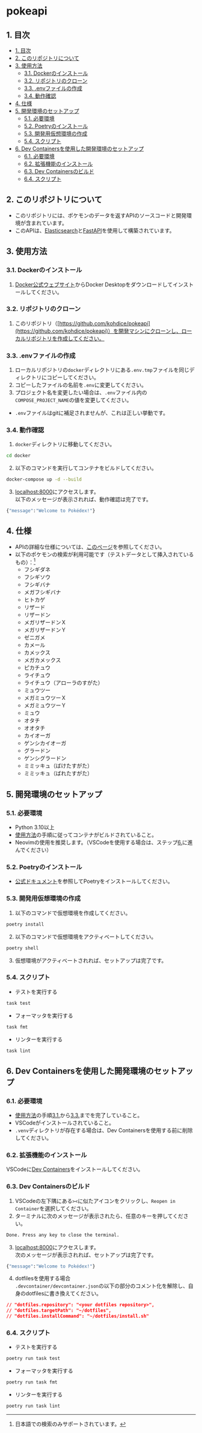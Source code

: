 # pokeapi

## 1. 目次
- [1. 目次](#1-目次)
- [2. このリポジトリについて](#2-このリポジトリについて)
- [3. 使用方法](#3-使用方法)
  - [3.1. Dockerのインストール](#31-dockerのインストール)
  - [3.2. リポジトリのクローン](#32-リポジトリのクローン)
  - [3.3. .envファイルの作成](#33-envファイルの作成)
  - [3.4. 動作確認](#34-動作確認)
- [4. 仕様](#4-仕様)
- [5. 開発環境のセットアップ](#5-開発環境のセットアップ)
  - [5.1. 必要環境](#51-必要環境)
  - [5.2. Poetryのインストール](#52-poetryのインストール)
  - [5.3. 開発用仮想環境の作成](#53-開発用仮想環境の作成)
  - [5.4. スクリプト](#54-スクリプト)
- [6. Dev Containersを使用した開発環境のセットアップ](#6-dev-containersを使用した開発環境のセットアップ)
  - [6.1. 必要環境](#61-必要環境)
  - [6.2. 拡張機能のインストール](#62-拡張機能のインストール)
  - [6.3. Dev Containersのビルド](#63-dev-containersのビルド)
  - [6.4. スクリプト](#64-スクリプト)


## 2. このリポジトリについて
- このリポジトリには、ポケモンのデータを返すAPIのソースコードと開発環境が含まれています。
- このAPIは、[Elasticsearch](https://www.elastic.co/elasticsearch/)と[FastAPI](https://fastapi.tiangolo.com/)を使用して構築されています。

## 3. 使用方法

### 3.1. Dockerのインストール
1. [Docker公式ウェブサイト](https://www.docker.com/products/docker-desktop/)からDocker Desktopをダウンロードしてインストールしてください。

### 3.2. リポジトリのクローン
1. このリポジトリ（[https://github.com/kohdice/pokeapi](https://github.com/kohdice/pokeapi)）を開発マシンにクローンし、ローカルリポジトリを作成してください。

### 3.3. .envファイルの作成
1. ローカルリポジトリの`docker`ディレクトリにある`.env.tmp`ファイルを同じディレクトリにコピーしてください。
2. コピーしたファイルの名前を`.env`に変更してください。
3. プロジェクト名を変更したい場合は、`.env`ファイル内の`COMPOSE_PROJECT_NAME`の値を変更してください。
- `.env`ファイルはgitに補足されませんが、これは正しい挙動です。

### 3.4. 動作確認
1. `docker`ディレクトリに移動してください。
```bash
cd docker
```
2. 以下のコマンドを実行してコンテナをビルドしてください。
```bash
docker-compose up -d --build
```
3. [localhost:8000](http://localhost:8000/)にアクセスします。<br>
以下のメッセージが表示されれば、動作確認は完了です。
```bash
{"message":"Welcome to Pokédex!"}
```

## 4. 仕様
- APIの詳細な仕様については、[このページ](https://kohdice.github.io/pokeapi/)を参照してください。
- 以下のポケモンの検索が利用可能です（テストデータとして挿入されているもの）：[^1]
  - フシギダネ
  - フシギソウ
  - フシギバナ
  - メガフシギバナ
  - ヒトカゲ
  - リザード
  - リザードン
  - メガリザードンＸ
  - メガリザードンＹ
  - ゼニガメ
  - カメール
  - カメックス
  - メガカメックス
  - ピカチュウ
  - ライチュウ
  - ライチュウ（アローラのすがた）
  - ミュウツー
  - メガミュウツーＸ
  - メガミュウツーＹ
  - ミュウ
  - オタチ
  - オオタチ
  - カイオーガ
  - ゲンシカイオーガ
  - グラードン
  - ゲンシグラードン
  - ミミッキュ（ばけたすがた）
  - ミミッキュ（ばれたすがた）

## 5. 開発環境のセットアップ

### 5.1. 必要環境
- Python 3.10以上
- [使用方法](#3-使用方法)の手順に従ってコンテナがビルドされていること。
- Neovimの使用を推奨します。（VSCodeを使用する場合は、ステップ[6.](#6-dev-containersを使用した開発環境のセットアップ)に進んでください）

### 5.2. Poetryのインストール
- [公式ドキュメント](https://python-poetry.org/docs/)を参照してPoetryをインストールしてください。

### 5.3. 開発用仮想環境の作成
1. 以下のコマンドで仮想環境を作成してください。
```bash
poetry install
```
2. 以下のコマンドで仮想環境をアクティベートしてください。
```bash
poetry shell
```
3. 仮想環境がアクティベートされれば、セットアップは完了です。

### 5.4. スクリプト
- テストを実行する
```bash
task test
```
- フォーマッタを実行する
```bash
task fmt
```
- リンターを実行する
```bash
task lint
```

## 6. Dev Containersを使用した開発環境のセットアップ

### 6.1. 必要環境
- [使用方法](#3-使用方法)の手順[3.1.](#31-dockerのインストール)から[3.3.](#33-envファイルの作成)までを完了していること。
- VSCodeがインストールされていること。
- `.venv`ディレクトリが存在する場合は、Dev Containersを使用する前に削除してください。

### 6.2. 拡張機能のインストール
VSCodeに[Dev Containers](https://marketplace.visualstudio.com/items?itemName=ms-vscode-remote.remote-containers)をインストールしてください。

### 6.3. Dev Containersのビルド
1. VSCodeの左下隅にある`><`に似たアイコンをクリックし、`Reopen in Container`を選択してください。
2. ターミナルに次のメッセージが表示されたら、任意のキーを押してください。
```bash
Done. Press any key to close the terminal.
```
3. [localhost:8000](http://localhost:8000/)にアクセスします。<br>
次のメッセージが表示されれば、セットアップは完了です。
```bash
{"message":"Welcome to Pokédex!"}
```
4. dotfilesを使用する場合<br>
`.devcontainer/devcontainer.json`の以下の部分のコメント化を解除し、自身のdotfilesに書き換えてください。
```json
// "dotfiles.repository": "<your dotfiles repository>",
// "dotfiles.targetPath": "~/dotfiles",
// "dotfiles.installCommand": "~/dotfiles/install.sh"
```

### 6.4. スクリプト
- テストを実行する
```bash
poetry run task test
```
- フォーマッタを実行する
```bash
poetry run task fmt
```
- リンターを実行する
```bash
poetry run task lint
```


[^1]: 日本語での検索のみサポートされています。

